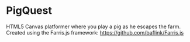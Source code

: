# PigQuest
HTML5 Canvas platformer where you play a pig as he escapes the farm.
Created using the Farris.js framework:
https://github.com/baflink/Farris.js
